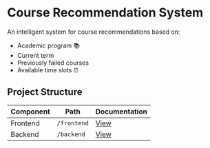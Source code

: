 # Course Recommendation System

An intelligent system for course recommendations based on:
- Academic program 📚  
- Current term  
- Previously failed courses  
- Available time slots ⏰  

## Project Structure

| Component | Path | Documentation |
|-----------|------|---------------|
| Frontend  | `/frontend` | [View](/frontend/README.markdown) |
| Backend   | `/backend`  | [View](/backend/README.markdown) |
